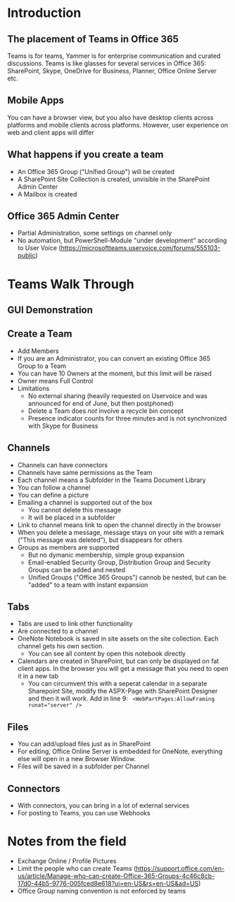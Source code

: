 # Introduction
## The placement of Teams in Office 365
Teams is for teams, Yammer is for enterprise communication and curated discussions. Teams is like glasses for several services in Office 365: SharePoint, Skype, OneDrive for Business, Planner, Office Online Server etc.

## Mobile Apps
You can have a browser view, but you also have desktop clients across platforms and mobile clients across platforms. However, user experience on web and client apps will differ

## What happens if you create a team
* An Office 365 Group ("Unified Group") will be created
* A SharePoint Site Collection is created, unvisible in the SharePoint Admin Center
* A Mailbox is created

## Office 365 Admin Center
* Partial Administration, some settings on channel only
* No automation, but PowerShell-Module "under development" according to User Voice (https://microsoftteams.uservoice.com/forums/555103-public)

# Teams Walk Through
## GUI Demonstration
## Create a Team
* Add Members
* If you are an Administrator, you can convert an existing Office 365 Group to a Team
* You can have 10 Owners at the moment, but this limit will be raised
* Owner means Full Control
* Limitations
    * No external sharing (heavily requested on Uservoice and was announced for end of June, but then postphoned)
    * Delete a Team does _not_ involve a recycle bin concept
    * Presence indicator counts for three minutes and is not synchronized with Skype for Business
## Channels
* Channels can have connectors
* Channels have same permissions as the Team
* Each channel means a Subfolder in the Teams Document Library
* You can follow a channel
* You can define a picture
* Emailing a channel is supported out of the box
    * You cannot delete this message
    * It will be placed in a subfolder
* Link to channel means link to open the channel directly in the browser
* When you delete a message, message stays on your site with a remark ("This message was deleted"), but disappears for others
* Groups as members are supported
    * But no dymanic membership, simple group expansion
    * Email-enabled Security Group, Distribution Group and Security Groups can be added and nested
    * Unified Groups ("Office 365 Groups") cannob be nested, but can be "added" to a team with instant expansion
## Tabs
* Tabs are used to link other functionality
* Are connected to a channel
* OneNote Notebook is saved in site assets on the site collection. Each channel gets his own section.
    * You can see all content by open this notebook directly
* Calendars are created in SharePoint, but can only be displayed on fat client apps. In the browser you will get a message that you need to open it in a new tab
    * You can circumvent this with a seperat calendar in a separate Sharepoint Site, modify the ASPX-Page with SharePoint Designer and then it will work. Add in line 9:
    ```` <WebPartPages:AllowFraming runat="server" />````
## Files
* You can add/upload files just as in SharePoint
* For editing, Office Online Server is embedded for OneNote, everything else will open in a new Browser Window.
* Files will be saved in a subfolder per Channel
## Connectors
* With connectors, you can bring in a lot of external services
* For posting to Teams, you can use Webhooks
# Notes from the field
* Exchange Online / Profile Pictures
* Limit the people who can create Teams (https://support.office.com/en-us/article/Manage-who-can-create-Office-365-Groups-4c46c8cb-17d0-44b5-9776-005fced8e618?ui=en-US&rs=en-US&ad=US)
* Office Group naming convention is not enforced by teams

